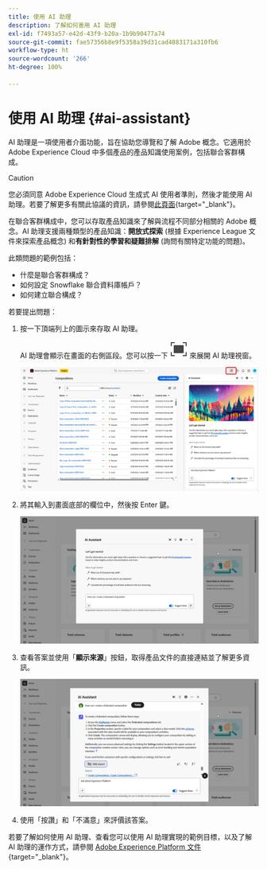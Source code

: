 ```yaml
---
title: 使用 AI 助理
description: 了解如何善用 AI 助理
exl-id: f7493a57-e42d-43f9-b20a-1b9b90477a74
source-git-commit: fae57356b8e9f5358a39d31cad4883171a310fb6
workflow-type: ht
source-wordcount: '266'
ht-degree: 100%

---
```


# 使用 AI 助理 {#ai-assistant}

AI 助理是一項使用者介面功能，旨在協助您導覽和了解 Adobe 概念。它適用於 Adobe Experience Cloud 中多個產品的產品知識使用案例，包括聯合客群構成。

>[!CAUTION]
>
>您必須同意 Adobe Experience Cloud 生成式 AI 使用者準則，然後才能使用 AI 助理。若要了解更多有關此協議的資訊，請參閱[此頁面](https://experienceleague.adobe.com/zh-hant/docs/experience-platform/ai-assistant/home){target="_blank"}。

在聯合客群構成中，您可以存取產品知識來了解與流程不同部分相關的 Adobe 概念。AI 助理支援兩種類型的產品知識：**開放式探索** (根據 Experience League 文件來探索產品概念) 和&#x200B;**有針對性的學習和疑難排解** (詢問有關特定功能的問題)。

此類問題的範例包括：

* 什麼是聯合客群構成？
* 如何設定 Snowflake 聯合資料庫帳戶？
* 如何建立聯合構成？

若要提出問題：

1. 按一下頂端列上的圖示來存取 AI 助理。

   AI 助理會顯示在畫面的右側區段。您可以按一下 ![深入影像替代文字](assets/do-not-localize/Smock_FullScreen_18_N.svg "展開") 來展開 AI 助理視窗。

   ![](assets/do-not-localize/ai-assistant-open.png)

1. 將其輸入到畫面底部的欄位中，然後按 Enter 鍵。

   ![](assets/do-not-localize/ai-assistant-ask.png)

1. 查看答案並使用「**顯示來源**」按鈕，取得產品文件的直接連結並了解更多資訊。

   ![](assets/do-not-localize/ai-assistant-answer.png)

1. 使用「按讚」和「不滿意」來評價該答案。

若要了解如何使用 AI 助理、查看您可以使用 AI 助理實現的範例目標，以及了解 AI 助理的運作方式，請參閱 [Adobe Experience Platform 文件](https://experienceleague.adobe.com/zh-hant/docs/experience-platform/ai-assistant/home){target="_blank"}。
